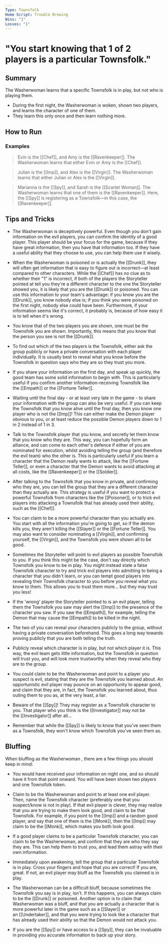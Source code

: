 ```yaml
---
Type: Townsfolk
Home Script: Trouble Brewing
Wins: "1"
Losses: "1"
---
```

# "You start knowing that 1 of 2 players is a particular Townsfolk."

## Summary
The Washerwoman learns that a specific Townsfolk is in play, but not who is playing them.

- During the first night, the Washerwoman is woken, shown two players, and learns the character of one of them.
- They learn this only once and then learn nothing more.
## How to Run

### Examples
>Evin is the [[Chef]], and Amy is the [[Ravenkeeper]]. The Washerwoman learns that either Evin or Amy is the [[Chef]].

>Julian is the [[Imp]], and Alex is the [[Virgin]]. The Washerwoman learns that either Julian or Alex is the [[Virgin]].

>Marianna is the [[Spy]], and Sarah is the [[Scarlet Woman]]. The Washerwoman learns that one of them is the [[Ravenkeeper]]. Here, the [[Spy]] is registering as a Townsfolk—in this case, the [[Ravenkeeper]].

## Tips and Tricks

- The Washerwoman is deceptively powerful. Even though you don't gain information on the evil players, you can confirm the identity of a good player. This player should be your focus for the game, because if they have great information, then you have that information too. If they have a useful ability that they choose to use, you can help them use it wisely.

- When the Washerwoman is poisoned or is actually the [[Drunk]], they will often get information that is easy to figure out is incorrect—at least compared to other characters. While the [[Chef]] has no clue as to whether their "1" is incorrect, if both of the players the Storyteller pointed at tell you they're a different character to the one the Storyteller showed you, it is likely that you are the [[Drunk]] or poisoned. You can use this information to your team's advantage: if you know you are the [[Drunk]], you know nobody else is; if you think you were poisoned on the first night, nobody else could have been. Furthermore, if your information seems like it's correct, it probably is, because of how easy it is to tell when it's wrong.

- You know that of the two players you are shown, one must be the Townsfolk you are shown. Importantly, this means that you know that the person you see is not the [[Drunk]].

- To find out which of the two players is the Townsfolk, either ask the group publicly or have a private conversation with each player individually. It is usually best to reveal what you know before the Townsfolk in question says who they are so they trust you more.

- If you share your information on the first day, and speak up quickly, the good team has some solid information to begin with. This is particularly useful if you confirm another information-receiving Townsfolk like the [[Empath]] or the [[Fortune Teller]].

- Waiting until the final day - or at least very late in the game - to share your information with the group can also be very useful. If you can keep the Townsfolk that you know alive until the final day, then you know one player who is not the [[Imp]]! This can either make the Demon player obvious to you, or at least reduce the possible Demon players down to 1 in 2 instead of 1 in 3.

- Talk to the Townsfolk player that you know, and secretly let them know that you know who they are. This way, you can hopefully form an alliance, and can come to each other's defence if either of you are nominated for execution, whilst avoiding telling the group (and therefore the evil team) who the other is. This is particularly useful if you learn a character that the Demon really wants to attack, like the [[Fortune Teller]], or even a character that the Demon wants to avoid attacking at all costs, like the [[Ravenkeeper]] or the [[Soldier]].

- After talking to the Townsfolk that you know in private, and confirming who they are, you can tell the group that they are a different character than they actually are. This strategy is useful if you want to protect a powerful Townsfolk from characters like the [[Poisoner]], or to trick evil players into attacking a Townsfolk that has already used their ability, such as the [[Chef]].

- You can claim to be a more powerful character than you actually are. You start with all the information you're going to get, so if the demon kills you, they aren't killing the [[Slayer]] or the [[Fortune Teller]]. You may also want to consider nominating a [[Virgin]], and confirming yourself, the [[Virgin]], and the Townsfolk you were shown all to be good.

- Sometimes the Storyteller will point to evil players as possible Townsfolk to you. If you think this might be the case, don't say directly which Townsfolk you know to be in play. You might instead state a false Townsfolk character to try and trick evil players into admitting to being a character that you didn't learn, or you can tempt good players into revealing their Townsfolk character to you before you reveal what you know to them. This allows you to trust them more... but they may trust you less!

- If the 'wrong' player the Storyteller pointed to is an evil player, telling them the Townsfolk you saw may alert the [[Imp]] to the presence of the character you saw. If you saw the [[Empath]], for example, telling the Demon that may cause the [[Empath]] to be killed in the night.

- The two of you can reveal your characters publicly to the group, without having a private conversation beforehand. This goes a long way towards proving publicly that you are both telling the truth.

- Publicly reveal which character is in play, but not which player it is. This way, the evil team gets little information, but the Townsfolk in question will trust you, and will look more trustworthy when they reveal who they are to the group.

- You could claim to be the Washerwoman and point to a player you suspect is evil, stating that they are the Townsfolk you learned about. An opportunistic evil player may pounce on an opportunity to appear good, and claim that they are, in fact, the Townsfolk you learned about, thus outing them to you as, at the very least, a liar.

- Beware of the [[Spy]]! They may register as a Townsfolk character to you. That player who you think is the [[Investigator]] may not be the [[Investigator]] after all...

- Remember that while the [[Spy]] is likely to know that you've seen them as a Townsfolk, they won't know which Townsfolk you've seen them as.

## Bluffing

When bluffing as the Washerwoman , there are a few things you should keep in mind:

- You would have received your information on night one, and so should have it from that point onward. You will have been shown two players and one Townsfolk token.

- Claim to be the Washerwoman and point to at least one evil player. Then, name the Townsfolk character (preferably one that you suspect/know is not in play). If that evil player is clever, they may realize that you are trying to make them look good, and claim to be that Townsfolk. For example, if you point to the [[Imp]] and a random good player, and say that one of them is the [[Monk]], then the [[Imp]] may claim to be the [[Monk]], which makes you both look good.

- If a good player claims to be a particular Townsfolk character, you can claim to be the Washerwoman, and confirm that they are who they say they are. This can help them to trust you, and lead them astray with their own information.

- Immediately upon awakening, tell the group that a particular Townsfolk is in play. Cross your fingers and hope that you are correct! If you are, great. If not, an evil player may bluff as the Townsfolk you claimed is in play.

- The Washerwoman can be a difficult bluff, because sometimes the Townsfolk you say is in play, isn't. If this happens, you can always claim to be the [[Drunk]] or poisoned. Another option is to claim that Washerwoman was a bluff, and that you are actually a character that is more powerful later in the game such as a [[Slayer]] or an [[Undertaker]], and that you were trying to look like a character that has already used their ability so that the Demon would not attack you.

- If you are the [[Spy]] or have access to a [[Spy]], they can be invaluable in providing you accurate information to back up your story.
